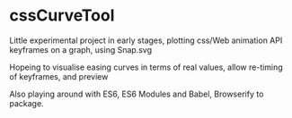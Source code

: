 # cssCurveTool

Little experimental project in early stages, plotting css/Web animation API keyframes on a graph, 
using Snap.svg

Hopeing to visualise easing curves in terms of real values, allow re-timing of keyframes, and preview

Also playing around with ES6, ES6 Modules and Babel, Browserify to package.
